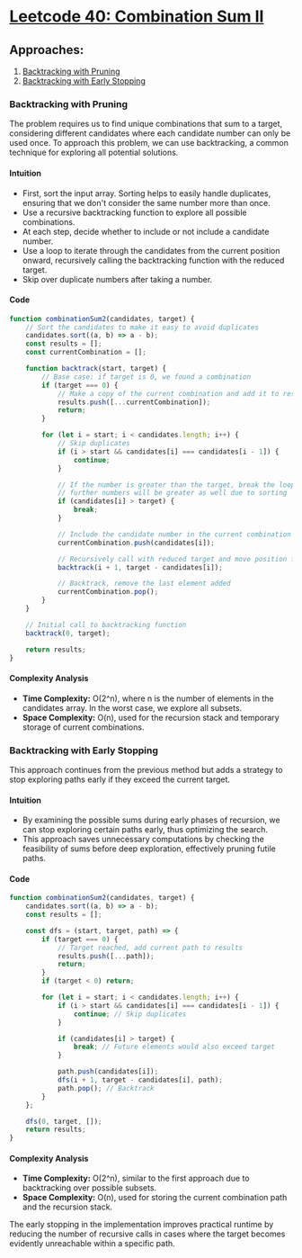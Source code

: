# [Leetcode 40: Combination Sum II](https://leetcode.com/problems/combination-sum-ii/)

## Approaches:
1. [Backtracking with Pruning](#backtracking-with-pruning)
2. [Backtracking with Early Stopping](#backtracking-with-early-stopping)

### Backtracking with Pruning

The problem requires us to find unique combinations that sum to a target, considering different candidates where each candidate number can only be used once. To approach this problem, we can use backtracking, a common technique for exploring all potential solutions.

#### Intuition
- First, sort the input array. Sorting helps to easily handle duplicates, ensuring that we don't consider the same number more than once. 
- Use a recursive backtracking function to explore all possible combinations.
- At each step, decide whether to include or not include a candidate number.
- Use a loop to iterate through the candidates from the current position onward, recursively calling the backtracking function with the reduced target.
- Skip over duplicate numbers after taking a number.

#### Code

```javascript
function combinationSum2(candidates, target) {
    // Sort the candidates to make it easy to avoid duplicates
    candidates.sort((a, b) => a - b);
    const results = [];
    const currentCombination = [];

    function backtrack(start, target) {
        // Base case: if target is 0, we found a combination
        if (target === 0) {
            // Make a copy of the current combination and add it to results
            results.push([...currentCombination]);
            return;
        }

        for (let i = start; i < candidates.length; i++) {
            // Skip duplicates
            if (i > start && candidates[i] === candidates[i - 1]) {
                continue;
            }

            // If the number is greater than the target, break the loop as
            // further numbers will be greater as well due to sorting
            if (candidates[i] > target) {
                break;
            }

            // Include the candidate number in the current combination
            currentCombination.push(candidates[i]);

            // Recursively call with reduced target and move position forward
            backtrack(i + 1, target - candidates[i]);

            // Backtrack, remove the last element added
            currentCombination.pop();
        }
    }

    // Initial call to backtracking function
    backtrack(0, target);

    return results;
}
```

#### Complexity Analysis
- **Time Complexity:** O(2^n), where n is the number of elements in the candidates array. In the worst case, we explore all subsets.
- **Space Complexity:** O(n), used for the recursion stack and temporary storage of current combinations.

### Backtracking with Early Stopping

This approach continues from the previous method but adds a strategy to stop exploring paths early if they exceed the current target.

#### Intuition
- By examining the possible sums during early phases of recursion, we can stop exploring certain paths early, thus optimizing the search.
- This approach saves unnecessary computations by checking the feasibility of sums before deep exploration, effectively pruning futile paths.

#### Code

```javascript
function combinationSum2(candidates, target) {
    candidates.sort((a, b) => a - b);
    const results = [];

    const dfs = (start, target, path) => {
        if (target === 0) {
            // Target reached, add current path to results
            results.push([...path]);
            return;
        }
        if (target < 0) return;

        for (let i = start; i < candidates.length; i++) {
            if (i > start && candidates[i] === candidates[i - 1]) {
                continue; // Skip duplicates
            }

            if (candidates[i] > target) {
                break; // Future elements would also exceed target
            }

            path.push(candidates[i]);
            dfs(i + 1, target - candidates[i], path);
            path.pop(); // Backtrack
        }
    };

    dfs(0, target, []);
    return results;
}
```

#### Complexity Analysis
- **Time Complexity:** O(2^n), similar to the first approach due to backtracking over possible subsets.
- **Space Complexity:** O(n), used for storing the current combination path and the recursion stack.

The early stopping in the implementation improves practical runtime by reducing the number of recursive calls in cases where the target becomes evidently unreachable within a specific path.

